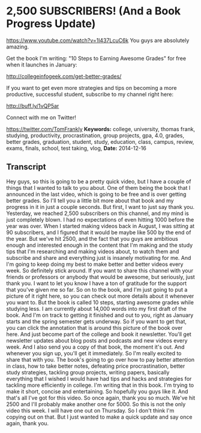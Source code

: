 # 2,500 SUBSCRIBERS! (And a Book Progress Update)
https://www.youtube.com/watch?v=1l437LcuC6k
You guys are absolutely amazing.

Get the book I'm writing: "10 Steps to Earning Awesome Grades" for free when it launches in January:

http://collegeinfogeek.com/get-better-grades/

If you want to get even more strategies and tips on becoming a more productive, successful student, subscribe to my channel right here:

http://buff.ly/1vQP5ar

Connect with me on Twitter!

https://twitter.com/TomFrankly
**Keywords:** college, university, thomas frank, studying, productivity, procrastination, group projects, gpa, 4.0, grades, better grades, graduation, student, study, education, class, campus, review, exams, finals, school, test taking, vlog, 
**Date:** 2014-12-16

## Transcript
 Hey guys, so this is going to be a pretty quick video, but I have a couple of things that I wanted to talk to you about. One of them being the book that I announced in the last video, which is going to be free and is over getting better grades. So I'll tell you a little bit more about that book and my progress in it in just a couple seconds. But first, I want to just say thank you. Yesterday, we reached 2,500 subscribers on this channel, and my mind is just completely blown. I had no expectations of even hitting 1000 before the year was over. When I started making videos back in August, I was sitting at 90 subscribers, and I figured that it would be maybe like 500 by the end of the year. But we've hit 2500, and the fact that you guys are ambitious enough and interested enough in the content that I'm making and the study tips that I'm researching and making videos about, to watch them and subscribe and share and everything just is insanely motivating for me. And I'm going to keep doing my best to make better and better videos every week. So definitely stick around. If you want to share this channel with your friends or professors or anybody that would be awesome, but seriously, just thank you. I want to let you know I have a ton of gratitude for the support that you've given me so far. So on to the book, and I'm just going to put a picture of it right here, so you can check out more details about it whenever you want to. But the book is called 10 steps, starting awesome grades while studying less. I am currently about 14,000 words into my first draft of the book. And I'm on track to getting it finished and out to you, right as January starts and the spring semester gets underway. So if you want to get that, you can click the annotation that is around this picture of the book over here. And just become part of the college and book it newsletter. You'll get newsletter updates about blog posts and podcasts and new videos every week. And I also send you a copy of that book, the moment it's out. And whenever you sign up, you'll get it immediately. So I'm really excited to share that with you. The book's going to go over how to pay better attention in class, how to take better notes, defeating price procrastination, better study strategies, tackling group projects, writing papers, basically everything that I wished I would have had tips and hacks and strategies for tackling more efficiently in college. I'm writing that in this book. I'm trying to make it short, concise and entertaining. So hopefully you guys like it. And that's all I've got for this video. So once again, thank you so much. We've hit 2500 and I'll probably make another one for 5000. So this is not the only video this week. I will have one out on Thursday. So I don't think I'm copying out on that. But I just wanted to make a quick update and say once again, thank you.
